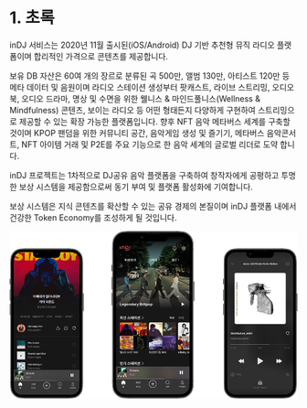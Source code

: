 # 1. 초록

inDJ 서비스는 2020년 11월 출시된(iOS/Android) DJ 기반 추천형 뮤직 라디오 플랫폼이며 합리적인 가격으로 콘텐츠를 제공합니다.&#x20;

보유 DB 자산은 60여 개의 장르로 분류된 곡 500만, 앨범 130만, 아티스트 120만 등 메타 데이터 및 음원이며 라디오 스테이션 생성부터 팟캐스트, 라이브 스트리밍, 오디오북, 오디오 드라마, 명상 및 수면을 위한 웰니스 & 마인드풀니스(Wellness & Mindfulness) 콘텐츠,  보이는 라디오 등 어떤 형태든지 다양하게 구현하여 스트리밍으로 제공할 수 있는 확장 가능한 플랫폼입니다. 향후 NFT 음악 메타버스 세계를 구축할 것이며 KPOP 팬덤을 위한 커뮤니티 공간, 음악게임 생성 및 즐기기, 메타버스 음악콘서트, NFT 아이템 거래 및 P2E를 주요 기능으로 한 음악 세계의 글로벌 리더로 도약 합니다.

inDJ 프로젝트는 1차적으로 DJ공유 음악 플랫폼을 구축하여 창작자에게 공평하고 투명한 보상 시스템을 제공함으로써 동기 부여 및 플랫폼 활성화에 기여합니다.&#x20;

보상 시스템은 지식 콘텐츠를 확산할 수 있는 공유 경제의 본질이며 inDJ 플랫폼 내에서 건강한 Token Economy를 조성하게 될 것입니다.&#x20;

![inDJ Feature (2022.03 출시예정)](<.gitbook/assets/image (9) (1).png>)
